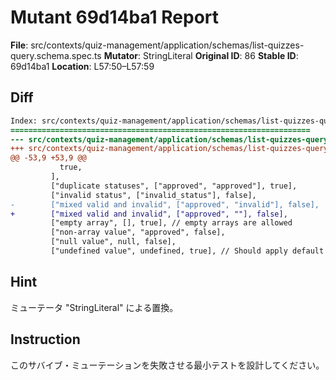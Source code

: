 # Mutant 69d14ba1 Report

**File**: src/contexts/quiz-management/application/schemas/list-quizzes-query.schema.spec.ts
**Mutator**: StringLiteral
**Original ID**: 86
**Stable ID**: 69d14ba1
**Location**: L57:50–L57:59

## Diff

```diff
Index: src/contexts/quiz-management/application/schemas/list-quizzes-query.schema.spec.ts
===================================================================
--- src/contexts/quiz-management/application/schemas/list-quizzes-query.schema.spec.ts	original
+++ src/contexts/quiz-management/application/schemas/list-quizzes-query.schema.spec.ts	mutated #86
@@ -53,9 +53,9 @@
           true,
         ],
         ["duplicate statuses", ["approved", "approved"], true],
         ["invalid status", ["invalid_status"], false],
-        ["mixed valid and invalid", ["approved", "invalid"], false],
+        ["mixed valid and invalid", ["approved", ""], false],
         ["empty array", [], true], // empty arrays are allowed
         ["non-array value", "approved", false],
         ["null value", null, false],
         ["undefined value", undefined, true], // Should apply default
```

## Hint

ミューテータ "StringLiteral" による置換。

## Instruction

このサバイブ・ミューテーションを失敗させる最小テストを設計してください。
